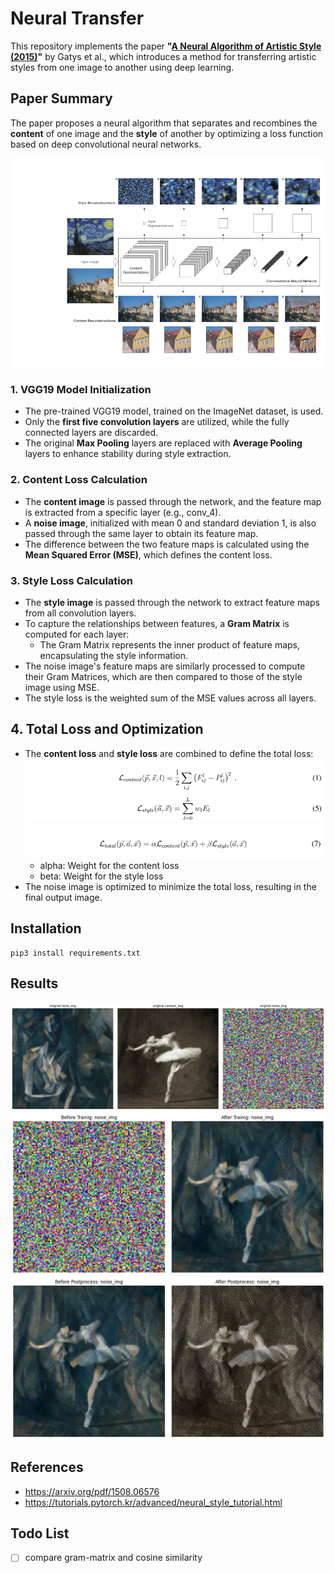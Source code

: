 # Neural Transfer

This repository implements the paper **"[A Neural Algorithm of Artistic Style (2015)](https://arxiv.org/abs/1508.06576)"** by Gatys et al., which introduces a method for transferring artistic styles from one image to another using deep learning.

## Paper Summary
The paper proposes a neural algorithm that separates and recombines the **content** of one image and the **style** of another by optimizing a loss function based on deep convolutional neural networks.

![feature_extraction](./figure/feature_extraction.jpg)

### 1. **VGG19 Model Initialization**
- The pre-trained VGG19 model, trained on the ImageNet dataset, is used.
- Only the **first five convolution layers** are utilized, while the fully connected layers are discarded.
- The original **Max Pooling** layers are replaced with **Average Pooling** layers to enhance stability during style extraction.

### 2. **Content Loss Calculation**
- The **content image** is passed through the network, and the feature map is extracted from a specific layer (e.g., conv_4).
- A **noise image**, initialized with mean 0 and standard deviation 1, is also passed through the same layer to obtain its feature map.
- The difference between the two feature maps is calculated using the **Mean Squared Error (MSE)**, which defines the content loss.

### 3. **Style Loss Calculation**
- The **style image** is passed through the network to extract feature maps from all convolution layers.
- To capture the relationships between features, a **Gram Matrix** is computed for each layer:
  - The Gram Matrix represents the inner product of feature maps, encapsulating the style information.
- The noise image's feature maps are similarly processed to compute their Gram Matrices, which are then compared to those of the style image using MSE.
- The style loss is the weighted sum of the MSE values across all layers.

## 4. **Total Loss and Optimization**
- The **content loss** and **style loss** are combined to define the total loss:  
    ![content_loss](./figure/content_loss.jpg)
    ![style_loss](./figure/style_loss.jpg)
    ![total_loss](./figure/total_loss.jpg)
    - alpha: Weight for the content loss
    - beta: Weight for the style loss
- The noise image is optimized to minimize the total loss, resulting in the final output image.

## Installation
```
pip3 install requirements.txt
```

## Results
![train_images](./figure/train_imgs.jpg)
![compare_noise_images](./figure/compare_noise_img.jpg)
![postprocess_comapre](./figure/postprocess.jpg)

## References
- https://arxiv.org/pdf/1508.06576
- https://tutorials.pytorch.kr/advanced/neural_style_tutorial.html

## Todo List
- [ ] compare gram-matrix and cosine similarity